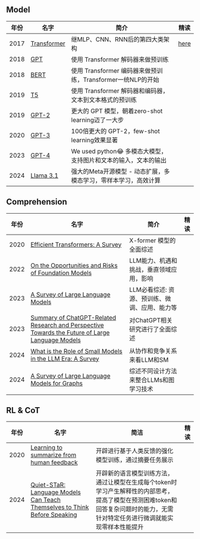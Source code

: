 ## Model

| 年份 | 名字                                                                                                                           | 简介                                                            | 精读                                |
| ---- | ------------------------------------------------------------------------------------------------------------------------------ | --------------------------------------------------------------- | ----------------------------------- |
| 2017 | [Transformer](https://arxiv.org/abs/1706.03762)                                                                                | 继MLP、CNN、RNN后的第四大类架构                                 | [here](./paper-note/transformer.md) |
| 2018 | [GPT](https://s3-us-west-2.amazonaws.com/openai-assets/research-covers/language-unsupervised/language_understanding_paper.pdf) | 使用 Transformer 解码器来做预训练                               |                                     |
| 2018 | [BERT](https://arxiv.org/abs/1810.04805)                                                                                       | 使用 Transformer 编码器来做预训练，Transformer一统NLP的开始     |                                     |
| 2019 | [T5](https://arxiv.org/pdf/1910.10683)                                                                                         | 使用 Transformer 解码器和编码器，文本到文本格式的预训练         |                                     |
| 2019 | [GPT-2](https://d4mucfpksywv.cloudfront.net/better-language-models/language_models_are_unsupervised_multitask_learners.pdf)    | 更大的 GPT 模型，朝着zero-shot learning迈了一大步               |                                     |
| 2020 | [GPT-3](https://arxiv.org/abs/2005.14165)                                                                                      | 100倍更大的 GPT-2，few-shot learning效果显著                    |                                     |
| 2023 | [GPT-4](https://cdn.openai.com/papers/gpt-4.pdf)                                                                               | We used python😂 多模态大模型，支持图片和文本的输入，文本的输出  |                                     |
| 2024 | [Llama 3.1](https://arxiv.org/pdf/2407.21783)                                                                                  | 强大的Meta开源模型 - 动态扩展，多模态学习，零样本学习，高效计算 |                                     |

## Comprehension

| 年份 | 名字                                                                                                                                | 简介                                          | 精读 |
| ---- | ----------------------------------------------------------------------------------------------------------------------------------- | --------------------------------------------- | ---- |
| 2020 | [Efficient Transformers: A Survey](https://arxiv.org/abs/2009.06732)                                                                | X-former 模型的全面综述                       |      |
| 2022 | [On the Opportunities and Risks of Foundation Models](https://arxiv.org/pdf/2108.07258)                                             | LLM能力、机遇和挑战，垂直领域应用，影响       |      |
| 2023 | [A Survey of Large Language Models](https://arxiv.org/abs/2303.18223)                                                               | LLM必看综述: 资源、预训练、微调、应用、能力等 |      |
| 2023 | [Summary of ChatGPT-Related Research and Perspective Towards the Future of Large Language Models](https://arxiv.org/abs/2304.01852) | 对ChatGPT相关研究进行了全面综述               |      |
| 2024 | [What is the Role of Small Models in the LLM Era: A Survey](https://arxiv.org/abs/2409.06857)                                       | 从协作和竞争关系来看LLM和SM                   |      |
| 2024 | [A Survey of Large Language Models for Graphs](https://arxiv.org/abs/2405.08011)                                                    | 综述不同设计方法来整合LLMs和图学习技术        |      |

## RL & CoT

| 年份 | 名字                                                                                                          | 简洁                                                                                                                                                                           | 精读 |
| ---- | ------------------------------------------------------------------------------------------------------------- | ------------------------------------------------------------------------------------------------------------------------------------------------------------------------------ | ---- |
| 2020 | [Learning to summarize from human feedback](https://arxiv.org/abs/2009.01325)                                 | 开辟进行基于人类反馈的强化模型训练，通过摘要任务展示                                                                                                                           |      |
| 2024 | [Quiet-STaR: Language Models Can Teach Themselves to Think Before Speaking](https://arxiv.org/abs/2403.09629) | 开辟新的语言模型训练方法，通过让模型在生成每个token时学习产生解释性的内部思考，提高了模型在预测困难token和回答复杂问题时的能力，无需针对特定任务进行微调就能实现零样本性能提升 |      |


